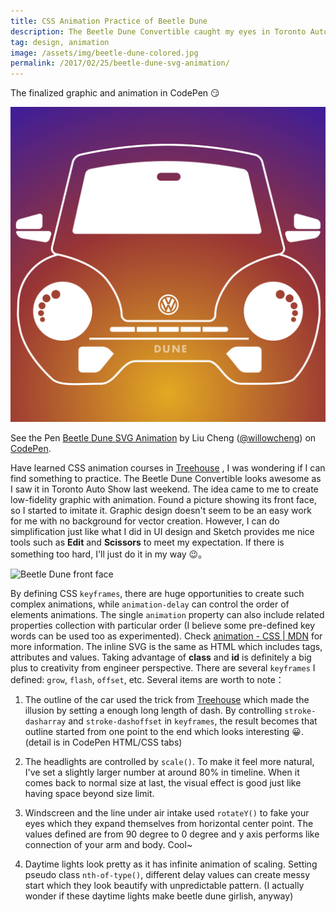 ```yaml
---
title: CSS Animation Practice of Beetle Dune
description: The Beetle Dune Convertible caught my eyes in Toronto Auto show, which I got the motivation to apply CSS animation from skills learned and tried to create simplified Beetle outline.
tag: design, animation
image: /assets/img/beetle-dune-colored.jpg
permalink: /2017/02/25/beetle-dune-svg-animation/
---
```


The finalized graphic and animation in CodePen :smirk:

<img alt="Beetle dune in gradient background color" src="/assets/img/beetle-dune-colored.jpg" style="width: 640px;"/>

<p data-height="420" data-theme-id="light" data-slug-hash="ZeYPOW" data-default-tab="result" data-preview="true" data-user="willowcheng" data-embed-version="2" data-pen-title="Beetle Dune SVG Animation" class="codepen">See the Pen <a href="http://codepen.io/willowcheng/pen/ZeYPOW/">Beetle Dune SVG Animation</a> by Liu Cheng (<a href="http://codepen.io/willowcheng">@willowcheng</a>) on <a href="http://codepen.io">CodePen</a>.</p>
<script async src="https://production-assets.codepen.io/assets/embed/ei.js"></script>


Have learned CSS animation courses in [Treehouse](http://referrals.trhou.se/willowcheng) , I was wondering if I can find something to practice.
The Beetle Dune Convertible looks awesome as I saw it in Toronto Auto Show last weekend. The idea came to me to create low-fidelity graphic with animation. Found a picture showing its front face, so I started to imitate it.
Graphic design doesn't seem to be an easy work for me with no background for vector creation. However, I can do simplification just like what I did in UI design and Sketch provides me nice tools such as **Edit** and **Scissors** to meet my expectation. If there is something too hard, I'll just do it in my way :wink:。

![Beetle Dune front face](https://hips.hearstapps.com/amv-prod-cad-assets.s3.amazonaws.com/wp-content/uploads/2016/01/2016-Volkswagen-Beetle-Dune-1-121.jpg)

By defining CSS `keyframes`, there are huge opportunities to create such complex animations, while `animation-delay` can control the order of elements animations. The single `animation` property can also include related properties collection with particular order (I believe some pre-defined key words can be used too as experimented). Check [animation - CSS | MDN](https://developer.mozilla.org/en-US/docs/Web/CSS/animation) for more information.
The inline SVG is the same as HTML which includes tags, attributes and values. Taking advantage of **class** and **id** is definitely a big plus to creativity from engineer perspective. There are several `keyframes` I defined: `grow`, `flash`, `offset`, etc. 
Several items are worth to note：

1. The outline of the car used the trick from [Treehouse](http://referrals.trhou.se/willowcheng) which made the illusion by setting a enough long length of dash. By controlling `stroke-dasharray` and `stroke-dashoffset` in `keyframes`, the result becomes that outline started from one point to the end which looks interesting :grinning:. (detail is in CodePen HTML/CSS tabs)

2. The headlights are controlled by `scale()`. To make it feel more natural, I've set a slightly larger number at around 80% in timeline. When it comes back to normal size at last, the visual effect is good just like having space beyond size limit.

3. Windscreen and the line under air intake used `rotateY()` to fake your eyes which they expand themselves from horizontal center point. The values defined are from 90 degree to 0 degree and y axis performs like connection of your arm and body. Cool~

4. Daytime lights look pretty as it has infinite animation of scaling. Setting pseudo class `nth-of-type()`, different delay values can create messy start which they look beautify with unpredictable pattern. (I actually wonder if these daytime lights make beetle dune girlish, anyway)